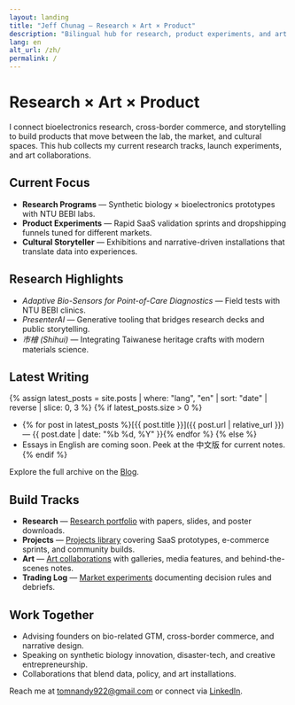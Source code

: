 ```yaml
---
layout: landing
title: "Jeff Chunag — Research × Art × Product"
description: "Bilingual hub for research, product experiments, and art projects."
lang: en
alt_url: /zh/
permalink: /
---
```


# Research × Art × Product

I connect bioelectronics research, cross-border commerce, and storytelling to build products that move between the lab, the market, and cultural spaces. This hub collects my current research tracks, launch experiments, and art collaborations.

## Current Focus

- **Research Programs** — Synthetic biology × bioelectronics prototypes with NTU BEBI labs.
- **Product Experiments** — Rapid SaaS validation sprints and dropshipping funnels tuned for different markets.
- **Cultural Storyteller** — Exhibitions and narrative-driven installations that translate data into experiences.

## Research Highlights

- *Adaptive Bio-Sensors for Point-of-Care Diagnostics* — Field tests with NTU BEBI clinics.
- *PresenterAI* — Generative tooling that bridges research decks and public storytelling.
- *市檜 (Shihui)* — Integrating Taiwanese heritage crafts with modern materials science.

## Latest Writing

{% assign latest_posts = site.posts | where: "lang", "en" | sort: "date" | reverse | slice: 0, 3 %}
{% if latest_posts.size > 0 %}
- {% for post in latest_posts %}[{{ post.title }}]({{ post.url | relative_url }}) — {{ post.date | date: "%b %d, %Y" }}{% endfor %}
{% else %}
- Essays in English are coming soon. Peek at the 中文版 for current notes.
{% endif %}

Explore the full archive on the [Blog](/blog/).

## Build Tracks

- **Research** — [Research portfolio](/research/) with papers, slides, and poster downloads.
- **Projects** — [Projects library](/projects/) covering SaaS prototypes, e-commerce sprints, and community builds.
- **Art** — [Art collaborations](/art/) with galleries, media features, and behind-the-scenes notes.
- **Trading Log** — [Market experiments](/trading-log/) documenting decision rules and debriefs.

## Work Together

- Advising founders on bio-related GTM, cross-border commerce, and narrative design.
- Speaking on synthetic biology innovation, disaster-tech, and creative entrepreneurship.
- Collaborations that blend data, policy, and art installations.

Reach me at [tomnandy922@gmail.com](mailto:tomnandy922@gmail.com) or connect via [LinkedIn](https://www.linkedin.com/in/jeff-zhuang-b45117316).
